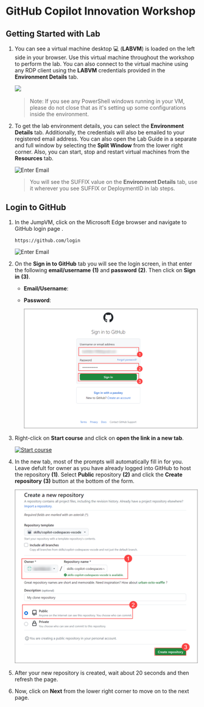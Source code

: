 # GitHub Copilot Innovation Workshop

## Getting Started with Lab

1. You can see a virtual machine desktop 💻 (**LABVM**) is loaded on the left side in your browser. Use this virtual machine throughout the workshop to perform the lab. You can also connect to the virtual machine using any RDP client using the **LABVM** credentials provided in the **Environment Details** tab.

   ![](../media/sqlarcLABVM.png) 
   
   >Note: If you see any PowerShell windows running in your VM, please do not close that as it's setting up some configurations inside the environment.
 
1. To get the lab environment details, you can select the **Environment Details** tab. Additionally, the credentials will also be emailed to your registered email address. You can also open the Lab Guide in a separate and full window by selecting the **Split Window** from the lower right corner. Also, you can start, stop and restart virtual machines from the **Resources** tab.

   ![](../media/getstartpage02.png "Enter Email")
 
   > You will see the SUFFIX value on the **Environment Details** tab, use it wherever you see SUFFIX or DeploymentID in lab steps.
 
## Login to GitHub

1. In the JumpVM, click on the Microsoft Edge browser and navigate to GitHub login page .

   ```
   https://github.com/login
   ```

   ![](media/getstartpage03.png "Enter Email")
   
1. On the **Sign in to GitHub** tab you will see the login screen, in that enter the following **email/username** **(1)** and **password** **(2)**. Then click on **Sign in** **(3)**. 

   * **Email/Username**: <inject key="AzureAdUserEmail"></inject>
   * **Password**: <inject key="AzureAdUserPassword"></inject>
   
      ![](media/github-login.png)
          
1. Right-click on **Start course** and click on **open the link in a new tab**.

   <!-- For start course, run in JavaScript:
   'https://github.com/new?' + new URLSearchParams({
     template_owner: 'skills',
     template_name: 'copilot-codespaces-vscode',
     owner: '@me',
     name: 'skills-copilot-codespaces-vscode',
     description: 'My clone repository',
     visibility: 'public',
   }).toString()
   -->

   [![Start course](https://user-images.githubusercontent.com/1221423/235727646-4a590299-ffe5-480d-8cd5-8194ea184546.svg)](https://github.com/new?template_owner=skills&template_name=copilot-codespaces-vscode&owner=%40me&name=skills-copilot-codespaces-vscode&description=My+clone+repository&visibility=public)
   
1. In the new tab, most of the prompts will automatically fill in for you. Leave defult for owner as you have already logged into GitHub to host the repository **(1)**. Select **Public** repository **(2)** and click the **Create repository** **(3)** button at the bottom of the form.

   ![](media/skills-new-repo.png)

1. After your new repository is created, wait about 20 seconds and then refresh the page.

1. Now, click on **Next** from the lower right corner to move on to the next page.
